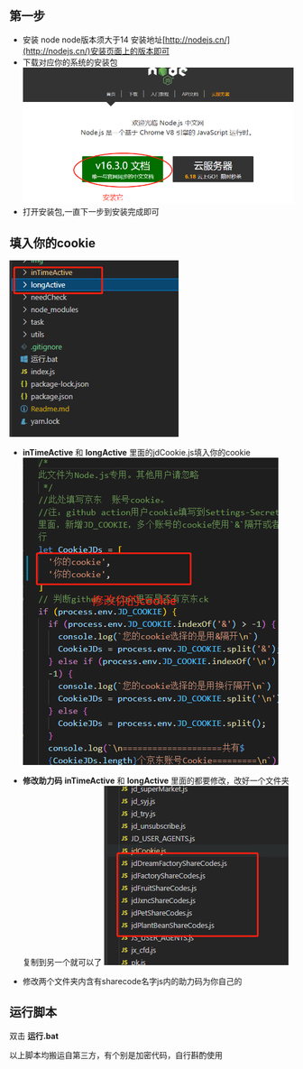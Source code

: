 ## 第一步

- 安装 node  node版本须大于14  安装地址[http://nodejs.cn/](http://nodejs.cn/)安装页面上的版本即可
- 下载对应你的系统的安装包
!['./img/step1.png'](./img/step1.png)
- 打开安装包,一直下一步到安装完成即可

## 填入你的cookie
![](./img/step2.png)
- **inTimeActive** 和 **longActive** 里面的jdCookie.js填入你的cookie
![](./img/step3.png)

- **修改助力码**
**inTimeActive** 和 **longActive** 里面的都要修改，改好一个文件夹复制到另一个就可以了
![](./img/step4.png)
- 修改两个文件夹内含有sharecode名字js内的助力码为你自己的

## 运行脚本
 双击 **运行.bat**

以上脚本均搬运自第三方，有个别是加密代码，自行斟酌使用
